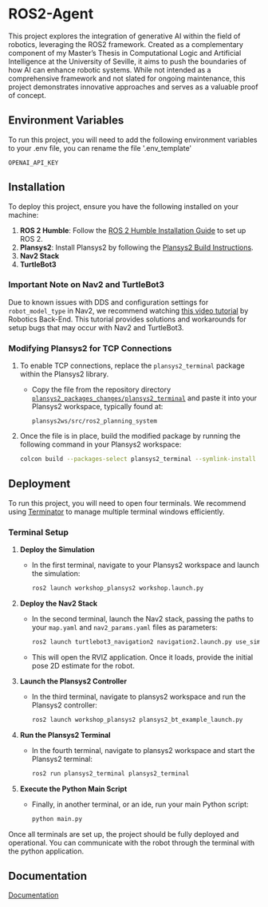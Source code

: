 
# ROS2-Agent

This project explores the integration of generative AI within the field of robotics, leveraging the ROS2 framework. Created as a complementary component of my Master’s Thesis in Computational Logic and Artificial Intelligence at the University of Seville, it aims to push the boundaries of how AI can enhance robotic systems. While not intended as a comprehensive framework and not slated for ongoing maintenance, this project demonstrates innovative approaches and serves as a valuable proof of concept.

## Environment Variables

To run this project, you will need to add the following environment variables to your .env file, you can rename the file '.env_template'

`OPENAI_API_KEY`

## Installation

To deploy this project, ensure you have the following installed on your machine:

1. **ROS 2 Humble**: Follow the [ROS 2 Humble Installation Guide](https://docs.ros.org/en/humble/Installation.html) to set up ROS 2.
2. **Plansys2**: Install Plansys2 by following the [Plansys2 Build Instructions](https://plansys2.github.io/build_instructions/index.html).
3. **Nav2 Stack**
4. **TurtleBot3**

### Important Note on Nav2 and TurtleBot3
Due to known issues with DDS and configuration settings for `robot_model_type` in Nav2, we recommend watching [this video tutorial](https://www.youtube.com/watch?v=idQb2pB-h2Q&ab_channel=RoboticsBack-End) by Robotics Back-End. This tutorial provides solutions and workarounds for setup bugs that may occur with Nav2 and TurtleBot3.

### Modifying Plansys2 for TCP Connections

1. To enable TCP connections, replace the `plansys2_terminal` package within the Plansys2 library.
   - Copy the file from the repository directory [`plansys2_packages_changes/plansys2_terminal`](/plansys2_packages_changes/plansys2_terminal) and paste it into your Plansys2 workspace, typically found at:
     ```plaintext
     plansys2ws/src/ros2_planning_system
     ```

2. Once the file is in place, build the modified package by running the following command in your Plansys2 workspace:
   ```bash
   colcon build --packages-select plansys2_terminal --symlink-install
## Deployment

To run this project, you will need to open four terminals. We recommend using [Terminator](https://gnome-terminator.org/) to manage multiple terminal windows efficiently.

### Terminal Setup

1. **Deploy the Simulation**
   - In the first terminal, navigate to your Plansys2 workspace and launch the simulation:
     ```bash
     ros2 launch workshop_plansys2 workshop.launch.py  
     ```

2. **Deploy the Nav2 Stack**
   - In the second terminal, launch the Nav2 stack, passing the paths to your `map.yaml` and `nav2_params.yaml` files as parameters:
     ```bash
     ros2 launch turtlebot3_navigation2 navigation2.launch.py use_sim_time:=True map:=<your clone location>/maps/workshop.yaml params_file:=<your plansys2 workspace>/src/workshop_plansys2/params/nav2_params.yaml  
     ```
   - This will open the RVIZ application. Once it loads, provide the initial pose 2D estimate for the robot.

3. **Launch the Plansys2 Controller**
   - In the third terminal, navigate to plansys2 workspace and run the Plansys2 controller:
     ```bash
     ros2 launch workshop_plansys2 plansys2_bt_example_launch.py  
     ```

4. **Run the Plansys2 Terminal**
   - In the fourth terminal, navigate to plansys2 workspace and start the Plansys2 terminal:
     ```bash 
     ros2 run plansys2_terminal plansys2_terminal
     ```

5. **Execute the Python Main Script**
   - Finally, in another terminal, or an ide, run your main Python script:
     ```bash
     python main.py
     ```

Once all terminals are set up, the project should be fully deployed and operational. You can communicate with the robot through the terminal with the python application.

## Documentation

[Documentation](https://linktodocumentation)
